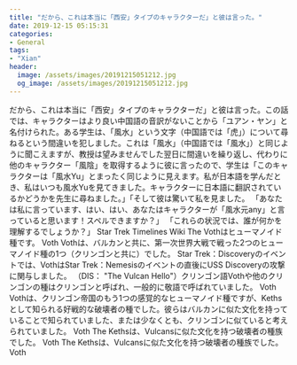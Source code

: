 ```yaml
---
title: "だから、これは本当に「西安」タイプのキャラクターだ」と彼は言った。"
date: 2019-12-15 05:15:31
categories:
- General
tags:
- "Xian"
header:
  image: /assets/images/20191215051212.jpg
  og_image: /assets/images/20191215051212.jpg
---
```


だから、これは本当に「西安」タイプのキャラクターだ」と彼は言った。この話では、キャラクターはより良い中国語の音訳がないことから「ユアン・ヤン」と名付けられた。ある学生は、「風水」という文字（中国語では「虎」）について尋ねるという間違いを犯しました。これは「風水」（中国語では「風水」）と同じように聞こえますが、教授は望みませんでした翌日に間違いを繰り返し、代わりに他のキャラクター「風陰」を取得するように彼に言ったので、学生は「このキャラクターは「風水Yu」とまったく同じように見えます。私が日本語を学んだとき、私はいつも風水Yuを見てきました。キャラクターに日本語に翻訳されているかどうかを先生に尋ねました。」「そして彼は驚いて私を見ました。 「あなたは私に言っています、はい、はい、あなたはキャラクターが「風水元any」と言っていると思います！スペルできますか？」 「これらの状況では、誰が何かを理解するでしょうか？」 Star Trek Timelines Wiki The Vothはヒューマノイド種です。 Voth Vothは、バルカンと共に、第一次世界大戦で戦った2つのヒューマノイド種の1つ（クリンゴンと共に）でした。 Star Trek：Discoveryのイベントでは、VothはStar Trek：Nemesisのイベントの直後にUSS Discoveryの攻撃に関与しました。 （DIS： &quot;The Vulcan Hello&quot;）クリンゴン語Vothや他のクリンゴンの種はクリンゴンと呼ばれ、一般的に敬語で呼ばれていました。 Voth Vothは、クリンゴン帝国のもう1つの感覚的なヒューマノイド種ですが、Kethsとして知られる好戦的な破壊者の種でした。彼らはバルカンに似た文化を持っていることで知られていました、または少なくとも、クリンゴンに似ていると考えられていました。 Voth The Kethsは、Vulcansに似た文化を持つ破壊者の種族でした。 Voth The Kethsは、Vulcansに似た文化を持つ破壊者の種族でした。 Voth
